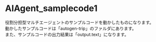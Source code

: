 # AIAgent_samplecode1
役割分担型マルチエージェントのサンプルコードを動かしたものになります。   
動かしたサンプルコードは「autogen-trip」のファルダにあります。   
また、サンプルコードの出力結果は「output.text」になります。
